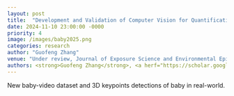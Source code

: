 ```yaml
---
layout: post
title:  "Development and Validation of Computer Vision for Quantification of Children's Micro-Activities"
date: 2024-11-10 23:00:00 -0000
priority: 4
image: /images/baby2025.png
categories: research
author: "Guofeng Zhang"
venue: "Under review, Journal of Exposure Science and Environmental Epidemiology, 2025"
authors: <strong>Guofeng Zhang</strong>, <a herf="https://scholar.google.com/citations?hl=en&user=dKHE3qgAAAAJ">Jiahao Wang</a>, <a herf="https://scholar.google.com/citations?hl=en&user=WFl3hH0AAAAJ">Qihao Liu</a>, <a herf="https://scholar.google.com/citations?user=8aXDeK8AAAAJ">Zhang Yi</a>, <a herf="https://scholar.google.com/citations?hl=en&user=4jdUy5AAAAAJ">Jiawei Peng</a>, <a herf="https://scholar.google.com/citations?hl=en&user=7KZZ91oAAAAJ">Xingrui Wang</a>, <a herf="https://scholar.google.com/citations?hl=en&user=p7QTY-cAAAAJ">Xiaoding Yuan</a>, <a herf="https://scholar.google.com/citations?hl=en&user=muEpEiEAAAAJ">Yin Oscar</a>, <a herf="https://scholar.google.com/citations?user=FJ-huxgAAAAJ">Alan Yuille</a>, <a herf="https://scholar.google.com/citations?hl=en&user=i9tGbsgAAAAJ">Sara Lupolt</a>, and <a herf="https://scholar.google.com/citations?hl=en&user=zhn5rRoAAAAJ">Keeve E. Nachman</a>.
---
```

New baby-video dataset and 3D keypoints detections of baby in real-world. 